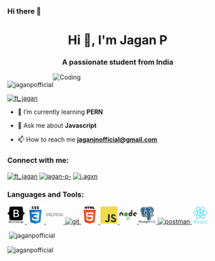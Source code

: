 ### Hi there 👋

<h1 align="center">Hi 👋, I'm Jagan P</h1>
<h3 align="center">A passionate student from India</h3>
<img align="right" alt="Coding" width="400" src="https://qph.cf2.quoracdn.net/main-qimg-3bd139022dfbf3b91ec200318cc13148">


<p align="left"> <img src="https://komarev.com/ghpvc/?username=jaganpofficial&label=Profile%20views&color=0e75b6&style=flat" alt="jaganpofficial" /> </p>

<p align="left"> <a href="https://twitter.com/ft_jagan" target="blank"><img src="https://img.shields.io/twitter/follow/ft_jagan?logo=twitter&style=for-the-badge" alt="ft_jagan" /></a> </p>

- 🌱 I’m currently learning **PERN**

- 💬 Ask me about **Javascript**

- 📫 How to reach me **jaganjnofficial@gmail.com**

<h3 align="left">Connect with me:</h3>
<p align="left">
<a href="https://twitter.com/ft_jagan" target="blank"><img align="center" src="https://raw.githubusercontent.com/rahuldkjain/github-profile-readme-generator/master/src/images/icons/Social/twitter.svg" alt="ft_jagan" height="30" width="40" /></a>
<a href="https://linkedin.com/in/jagan-p-" target="blank"><img align="center" src="https://raw.githubusercontent.com/rahuldkjain/github-profile-readme-generator/master/src/images/icons/Social/linked-in-alt.svg" alt="jagan-p-" height="30" width="40" /></a>
<a href="https://instagram.com/j.agxn" target="blank"><img align="center" src="https://raw.githubusercontent.com/rahuldkjain/github-profile-readme-generator/master/src/images/icons/Social/instagram.svg" alt="j.agxn" height="30" width="40" /></a>
</p>

<h3 align="left">Languages and Tools:</h3>
<p align="left"> <a href="https://getbootstrap.com" target="_blank" rel="noreferrer"> <img src="https://raw.githubusercontent.com/devicons/devicon/master/icons/bootstrap/bootstrap-plain-wordmark.svg" alt="bootstrap" width="40" height="40"/> </a> <a href="https://www.w3schools.com/css/" target="_blank" rel="noreferrer"> <img src="https://raw.githubusercontent.com/devicons/devicon/master/icons/css3/css3-original-wordmark.svg" alt="css3" width="40" height="40"/> </a> <a href="https://expressjs.com" target="_blank" rel="noreferrer"> <img src="https://raw.githubusercontent.com/devicons/devicon/master/icons/express/express-original-wordmark.svg" alt="express" width="40" height="40"/> </a> <a href="https://git-scm.com/" target="_blank" rel="noreferrer"> <img src="https://www.vectorlogo.zone/logos/git-scm/git-scm-icon.svg" alt="git" width="40" height="40"/> </a> <a href="https://www.w3.org/html/" target="_blank" rel="noreferrer"> <img src="https://raw.githubusercontent.com/devicons/devicon/master/icons/html5/html5-original-wordmark.svg" alt="html5" width="40" height="40"/> </a> <a href="https://developer.mozilla.org/en-US/docs/Web/JavaScript" target="_blank" rel="noreferrer"> <img src="https://raw.githubusercontent.com/devicons/devicon/master/icons/javascript/javascript-original.svg" alt="javascript" width="40" height="40"/> </a> <a href="https://nodejs.org" target="_blank" rel="noreferrer"> <img src="https://raw.githubusercontent.com/devicons/devicon/master/icons/nodejs/nodejs-original-wordmark.svg" alt="nodejs" width="40" height="40"/> </a> <a href="https://www.postgresql.org" target="_blank" rel="noreferrer"> <img src="https://raw.githubusercontent.com/devicons/devicon/master/icons/postgresql/postgresql-original-wordmark.svg" alt="postgresql" width="40" height="40"/> </a> <a href="https://postman.com" target="_blank" rel="noreferrer"> <img src="https://www.vectorlogo.zone/logos/getpostman/getpostman-icon.svg" alt="postman" width="40" height="40"/> </a> <a href="https://reactjs.org/" target="_blank" rel="noreferrer"> <img src="https://raw.githubusercontent.com/devicons/devicon/master/icons/react/react-original-wordmark.svg" alt="react" width="40" height="40"/> </a> </p>


<p>&nbsp;<img align="center" src="https://github-readme-stats.vercel.app/api?username=jaganpofficial&show_icons=true&locale=en" alt="jaganpofficial" /></p>

<p><img align="center" src="https://github-readme-streak-stats.herokuapp.com/?user=jaganpofficial&" alt="jaganpofficial" /></p>
